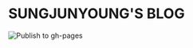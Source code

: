 # SUNGJUNYOUNG'S BLOG

![Publish to gh-pages](https://github.com/sungjunyoung/sungjunyoung.github.io/workflows/Publish%20to%20gh-pages/badge.svg)
